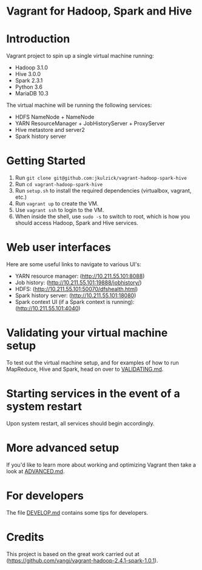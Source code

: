 Vagrant for Hadoop, Spark and Hive
==================================

# Introduction

Vagrant project to spin up a single virtual machine running:

* Hadoop 3.1.0
* Hive 3.0.0
* Spark 2.3.1
* Python 3.6
* MariaDB 10.3

The virtual machine will be running the following services:

* HDFS NameNode + NameNode
* YARN ResourceManager + JobHistoryServer + ProxyServer
* Hive metastore and server2
* Spark history server

# Getting Started

1. Run `git clone git@github.com:jkulzick/vagrant-hadoop-spark-hive`
2. Run `cd vagrant-hadoop-spark-hive`
3. Run `setup.sh` to install the required dependencies
   (virtualbox, vagrant, etc.)
4. Run `vagrant up` to create the VM.
5. Use `vagrant ssh` to login to the VM.
6. When inside the shell, use `sudo -s` to switch to root, which is how
   you should access Hadoop, Spark and Hive services.

# Web user interfaces

Here are some useful links to navigate to various UI's:

* YARN resource manager:  (http://10.211.55.101:8088)
* Job history:  (http://10.211.55.101:19888/jobhistory/)
* HDFS: (http://10.211.55.101:50070/dfshealth.html)
* Spark history server: (http://10.211.55.101:18080)
* Spark context UI (if a Spark context is running): (http://10.211.55.101:4040)

# Validating your virtual machine setup

To test out the virtual machine setup, and for examples of how to run
MapReduce, Hive and Spark, head on over to [VALIDATING.md](VALIDATING.md).

# Starting services in the event of a system restart

Upon system restart, all services should begin accordingly.

# More advanced setup

If you'd like to learn more about working and optimizing Vagrant then
take a look at [ADVANCED.md](ADVANCED.md).

# For developers

The file [DEVELOP.md](DEVELOP.md) contains some tips for developers.

# Credits

This project is based on the great work carried out at
(https://github.com/vangj/vagrant-hadoop-2.4.1-spark-1.0.1).
